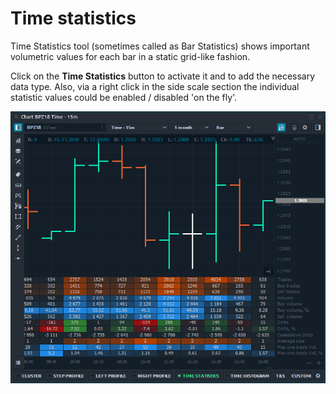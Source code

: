 # Time statistics

Time Statistics tool \(sometimes called as Bar Statistics\) shows important volumetric values for each bar in a static grid-like fashion. 

Click on the **Time Statistics** button to activate it and to add the necessary data type. Also, via a right click in the side scale section the individual statistic values could be enabled / disabled 'on the fly'.

![Time Statistics \(or Bar Statistics\) shows extended volume data for each bar](../../../.gitbook/assets/time-or-bar-statistics.png)



